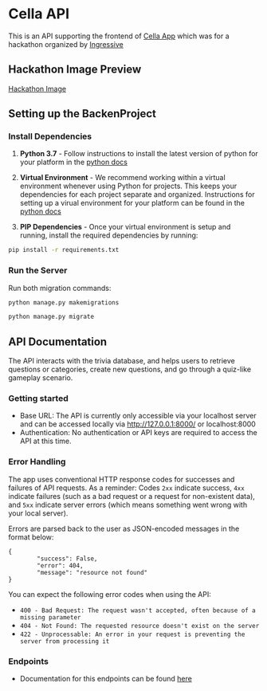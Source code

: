 # Cella API

This is an API supporting the frontend of [Cella App](https://cella.vercel.app/) which was for a hackathon organized by [Ingressive](https://ingressive.org/)

## Hackathon Image Preview
[Hackathon Image](hackathong_image.jpeg)

## Setting up the BackenProject

### Install Dependencies

1. **Python 3.7** - Follow instructions to install the latest version of python for your platform in the [python docs](https://docs.python.org/3/using/unix.html#getting-and-installing-the-latest-version-of-python)

2. **Virtual Environment** - We recommend working within a virtual environment whenever using Python for projects. This keeps your dependencies for each project separate and organized. Instructions for setting up a virual environment for your platform can be found in the [python docs](https://packaging.python.org/guides/installing-using-pip-and-virtual-environments/)

3. **PIP Dependencies** - Once your virtual environment is setup and running, install the required dependencies by running:

```bash
pip install -r requirements.txt
```

### Run the Server

Run both migration commands:

```bash
python manage.py makemigrations
```

```bash
python manage.py migrate
```

## API Documentation
The API interacts with the trivia database, and helps users to retrieve questions or categories, create new questions, and go through a quiz-like gameplay scenario.

### Getting started
- Base URL: The API is currently only accessible via your localhost server and can be accessed locally via http://127.0.0.1:8000/ or localhost:8000
- Authentication: No authentication or API keys are required to access the API at this time.

### Error Handling
The app uses conventional HTTP response codes for successes and failures of API requests. As a reminder: Codes `2xx` indicate success, `4xx` indicate failures (such as a bad request or a request for non-existent data), and `5xx` indicate server errors (which means something went wrong with your local server).

Errors are parsed back to the user as JSON-encoded messages in the format below:

    {
            "success": False,
            "error": 404,
            "message": "resource not found"
    }

You can expect the following error codes when using the API:
+ `400 - Bad Request: The request wasn't accepted, often because of a missing parameter`
+ `404 - Not Found: The requested resource doesn't exist on the server`
+ `422 - Unprocessable: An error in your request is preventing the server from processing it`

### Endpoints

-    Documentation for this endpoints can be found [here](https://documenter.getpostman.com/view/20677030/2s8YekQaJL)

